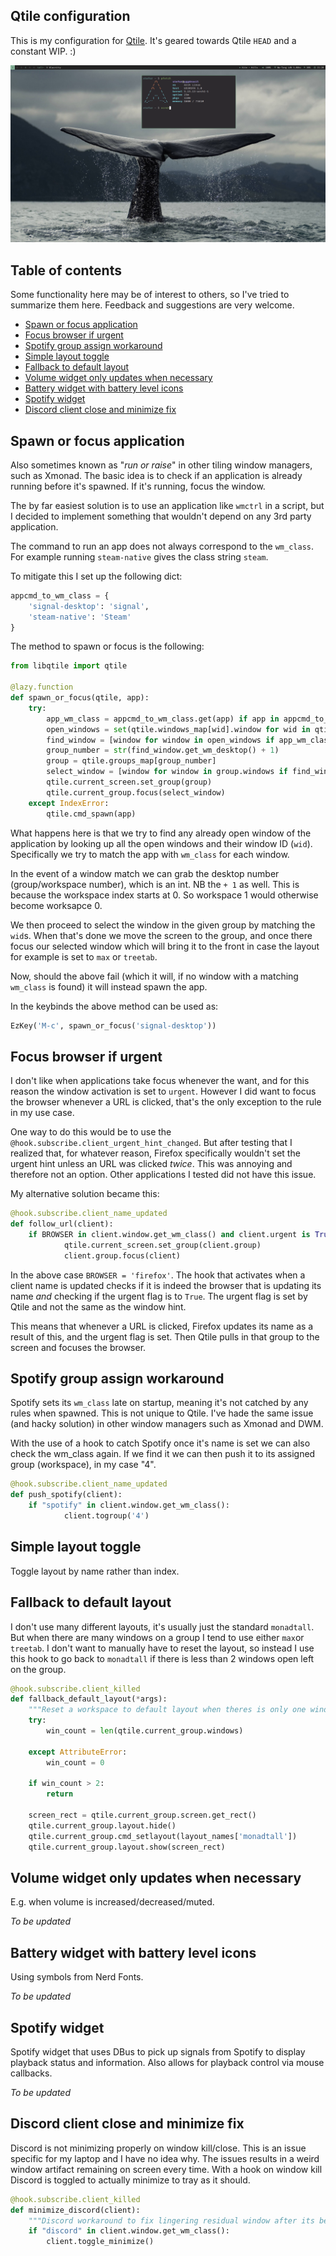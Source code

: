 ## Qtile configuration
This is my configuration for [Qtile](https://github.com/qtile/qtile). It's geared towards Qtile `HEAD` and a constant WIP. :)

![](screenshot.png)

## Table of contents
Some functionality here may be of interest to others, so I've tried to summarize them here. Feedback and suggestions are very welcome.

- [Spawn or focus application](#spawn-or-focus)
- [Focus browser if urgent](#focus-browser-if-urgent)
- [Spotify group assign workaround](#spotify-group-assign-workaround)
- [Simple layout toggle](#simple-layout-toggle)
- [Fallback to default layout](#fallback-to-default-layout)
- [Volume widget only updates when necessary](#volume-widget-only-updates-when-necessary)
- [Battery widget with battery level icons](#battery-widget-with-battery-level-icons)
- [Spotify widget](#spotify-widget)
- [Discord client close and minimize fix](#discord-client-close-and-minimize-fix)





## Spawn or focus application 
Also sometimes known as "*run or raise*" in other tiling window managers, such as Xmonad. The basic idea is to check if an application is already running before it's spawned. If it's running, focus the window.

The by far easiest solution is to use an application like `wmctrl` in a script, but I decided to implement something that wouldn't depend on any 3rd party application.

The command to run an app does not always correspond to the `wm_class`. For example running `steam-native` gives the class string `steam`.

To mitigate this I set up the following dict:

```python
appcmd_to_wm_class = {
    'signal-desktop': 'signal',
    'steam-native': 'Steam'
}
```

The method to spawn or focus is the following:

```python
from libqtile import qtile

@lazy.function
def spawn_or_focus(qtile, app):
    try:
        app_wm_class = appcmd_to_wm_class.get(app) if app in appcmd_to_wm_class else app        
        open_windows = set(qtile.windows_map[wid].window for wid in qtile.windows_map)
        find_window = [window for window in open_windows if app_wm_class in window.get_wm_class()][0]
        group_number = str(find_window.get_wm_desktop() + 1)
        group = qtile.groups_map[group_number]
        select_window = [window for window in group.windows if find_window.wid == window.wid][0]
        qtile.current_screen.set_group(group)
        qtile.current_group.focus(select_window)
    except IndexError:
        qtile.cmd_spawn(app)
```

What happens here is that we try to find any already open window of the application by looking up all the open windows and their window ID (`wid`). Specifically we try to match the app with `wm_class` for each window.

In the event of a window match we can grab the desktop number (group/workspace number), which is an int. NB the `+ 1` as well. This is because the workspace index starts at 0. So workspace 1 would otherwise become worksapce 0.

We then proceed to select the window in the given group by matching the `wid`s. When that's done we move the screen to the group, and once there focus our selected window which will bring it to the front in case the layout for example is set to `max` or `treetab`.

Now, should the above fail (which it will, if no window with a matching `wm_class` is found) it will instead spawn the app.

In the keybinds the above method can be used as:
```python
EzKey('M-c', spawn_or_focus('signal-desktop'))
```

## Focus browser if urgent  
I don't like when applications take focus whenever the want, and for this reason the window activation is set to `urgent`. 
However I did want to focus the browser whenever a URL is clicked, that's the only exception to the rule in my use case.

One way to do this would be to use the `@hook.subscribe.client_urgent_hint_changed`. But after testing that I realized that, for whatever reason, Firefox specifically wouldn't set the urgent hint unless an URL was clicked *twice*. This was annoying and therefore not an option.
Other applications I tested did not have this issue.

My alternative solution became this:
```python
@hook.subscribe.client_name_updated
def follow_url(client):
    if BROWSER in client.window.get_wm_class() and client.urgent is True:
            qtile.current_screen.set_group(client.group)
            client.group.focus(client)
```
In the above case `BROWSER = 'firefox'`.
The hook that activates when a client name is updated checks if it is indeed the browser that is updating its name *and* checking if the urgent flag is to `True`. The urgent flag is set by Qtile and not the same as the window hint.

This means that whenever a URL is clicked, Firefox updates its name as a result of this, and the urgent flag is set. Then Qtile pulls in that group to the screen and focuses the browser.

## Spotify group assign workaround
Spotify sets its `wm_class` late on startup, meaning it's not catched by any rules when spawned. This is not unique to Qtile. I've hade the same issue (and hacky solution) in other window managers such as Xmonad and DWM.

With the use of a hook to catch Spotify once it's name is set we can also check the wm_class again. If we find it we can then push it to its assigned group (workspace), in my case "4".

```python
@hook.subscribe.client_name_updated
def push_spotify(client):
    if "spotify" in client.window.get_wm_class():
            client.togroup('4')
```

## Simple layout toggle
Toggle layout by name rather than index.

## Fallback to default layout
I don't use many different layouts, it's usually just the standard `monadtall`. But when there are many windows on a group I tend to use either `max`or `treetab`. I don't want to manually have to reset the layout, so instead I use this hook to go back to `monadtall` if there is less than 2 windows open left on the group.

```python
@hook.subscribe.client_killed
def fallback_default_layout(*args):
    """Reset a workspace to default layout when theres is only one window left"""
    try:
        win_count = len(qtile.current_group.windows)

    except AttributeError:
        win_count = 0

    if win_count > 2:
        return

    screen_rect = qtile.current_group.screen.get_rect()
    qtile.current_group.layout.hide()
    qtile.current_group.cmd_setlayout(layout_names['monadtall'])        
    qtile.current_group.layout.show(screen_rect)
```

## Volume widget only updates when necessary
E.g. when volume is increased/decreased/muted.

*To be updated*

## Battery widget with battery level icons
Using symbols from Nerd Fonts.

*To be updated*

## Spotify widget
Spotify widget that uses DBus to pick up signals from Spotify to display playback status and information. Also allows for playback control via mouse callbacks.

*To be updated*

## Discord client close and minimize fix
Discord is not minimizing properly on window kill/close. This is an issue specific for my laptop and I have no idea why. The issues results in a weird window artifact remaining on screen every time. With a hook on window kill Discord is toggled to actually minimize to tray as it should.

```python
@hook.subscribe.client_killed
def minimize_discord(client):
    """Discord workaround to fix lingering residual window after its been closed to tray"""
    if "discord" in client.window.get_wm_class():
        client.toggle_minimize()
```
